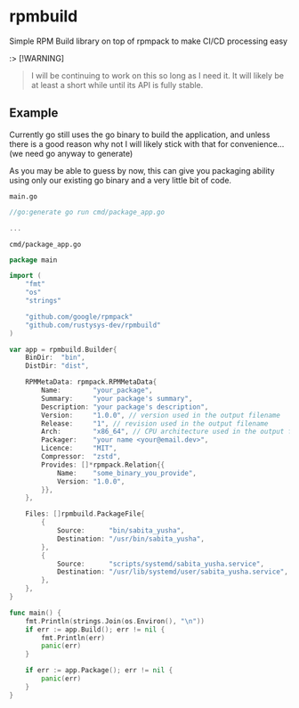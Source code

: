 # rpmbuild

Simple RPM Build library on top of rpmpack to make CI/CD processing easy

:> [!WARNING]

> I will be continuing to work on this so long as I need it. It will likely be at least
> a short while until its API is fully stable.

## Example

Currently go still uses the go binary to build the application, and unless there is a good reason why not
I will likely stick with that for convenience... (we need go anyway to generate)

As you may be able to guess by now, this can give you packaging ability using only our existing go binary
and a very little bit of code.

`main.go`

```go
//go:generate go run cmd/package_app.go

...
```

`cmd/package_app.go`

```go
package main

import (
	"fmt"
	"os"
	"strings"

	"github.com/google/rpmpack"
	"github.com/rustysys-dev/rpmbuild"
)

var app = rpmbuild.Builder{
	BinDir:  "bin",
	DistDir: "dist",

	RPMMetaData: rpmpack.RPMMetaData{
		Name:        "your_package",
		Summary:     "your package's summary",
		Description: "your package's description",
		Version:     "1.0.0", // version used in the output filename
		Release:     "1", // revision used in the output filename
		Arch:        "x86_64", // CPU architecture used in the output filename
		Packager:    "your name <your@email.dev>",
		Licence:     "MIT",
		Compressor:  "zstd",
		Provides: []*rpmpack.Relation{{
			Name:    "some_binary_you_provide",
			Version: "1.0.0",
		}},
	},

	Files: []rpmbuild.PackageFile{
		{
			Source:      "bin/sabita_yusha",
			Destination: "/usr/bin/sabita_yusha",
		},
		{
			Source:      "scripts/systemd/sabita_yusha.service",
			Destination: "/usr/lib/systemd/user/sabita_yusha.service",
		},
	},
}

func main() {
	fmt.Println(strings.Join(os.Environ(), "\n"))
	if err := app.Build(); err != nil {
		fmt.Println(err)
		panic(err)
	}

	if err := app.Package(); err != nil {
		panic(err)
	}
}
```
